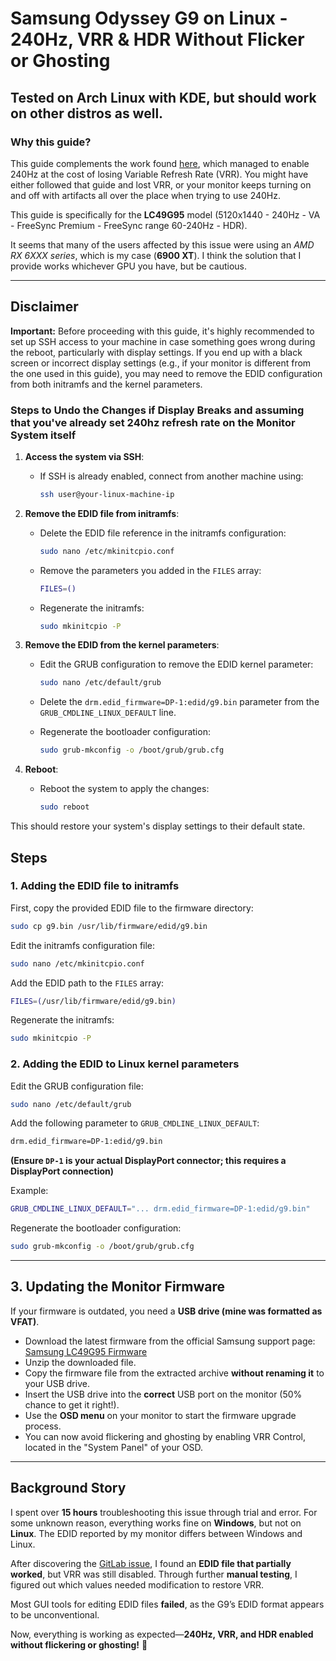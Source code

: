 # Samsung Odyssey G9 on Linux - 240Hz, VRR & HDR Without Flicker or Ghosting

## Tested on Arch Linux with KDE, but should work on other distros as well.

### Why this guide?
This guide complements the work found [here](https://gitlab.freedesktop.org/drm/amd/-/issues/1442#note_1017689), which managed to enable 240Hz at the cost of losing Variable Refresh Rate (VRR). You might have either followed that guide and lost VRR, or your monitor keeps turning on and off with artifacts all over the place when trying to use 240Hz.

This guide is specifically for the **LC49G95** model (5120x1440 - 240Hz - VA - FreeSync Premium - FreeSync range 60-240Hz - HDR).

It seems that many of the users affected by this issue were using an *AMD RX 6XXX series*, which is my case (**6900 XT**). I think the solution that I provide works whichever GPU you have, but be cautious.

---

## Disclaimer

**Important:** Before proceeding with this guide, it's highly recommended to set up SSH access to your machine in case something goes wrong during the reboot, particularly with display settings. If you end up with a black screen or incorrect display settings (e.g., if your monitor is different from the one used in this guide), you may need to remove the EDID configuration from both initramfs and the kernel parameters.

### Steps to Undo the Changes if Display Breaks and assuming that you've already set 240hz refresh rate on the Monitor System itself

1. **Access the system via SSH**:
   - If SSH is already enabled, connect from another machine using:
     ```bash
     ssh user@your-linux-machine-ip
     ```

2. **Remove the EDID file from initramfs**:
   - Delete the EDID file reference in the initramfs configuration:
     ```bash
     sudo nano /etc/mkinitcpio.conf
     ```
   - Remove the parameters you added in the `FILES` array:
     ```bash
     FILES=()
     ```

   - Regenerate the initramfs:
     ```bash
     sudo mkinitcpio -P
     ```

3. **Remove the EDID from the kernel parameters**:
   - Edit the GRUB configuration to remove the EDID kernel parameter:
     ```bash
     sudo nano /etc/default/grub
     ```
   - Delete the `drm.edid_firmware=DP-1:edid/g9.bin` parameter from the `GRUB_CMDLINE_LINUX_DEFAULT` line.

   - Regenerate the bootloader configuration:
     ```bash
     sudo grub-mkconfig -o /boot/grub/grub.cfg
     ```

4. **Reboot**:
   - Reboot the system to apply the changes:
     ```bash
     sudo reboot
     ```

This should restore your system's display settings to their default state.

## Steps

### 1. Adding the EDID file to initramfs
First, copy the provided EDID file to the firmware directory:
```bash
sudo cp g9.bin /usr/lib/firmware/edid/g9.bin
```

Edit the initramfs configuration file:
```bash
sudo nano /etc/mkinitcpio.conf
```
Add the EDID path to the `FILES` array:
```bash
FILES=(/usr/lib/firmware/edid/g9.bin)
```

Regenerate the initramfs:
```bash
sudo mkinitcpio -P
```

### 2. Adding the EDID to Linux kernel parameters
Edit the GRUB configuration file:
```bash
sudo nano /etc/default/grub
```

Add the following parameter to `GRUB_CMDLINE_LINUX_DEFAULT`:
```bash
drm.edid_firmware=DP-1:edid/g9.bin
```
**(Ensure `DP-1` is your actual DisplayPort connector; this requires a DisplayPort connection)**

Example:
```bash
GRUB_CMDLINE_LINUX_DEFAULT="... drm.edid_firmware=DP-1:edid/g9.bin"
```

Regenerate the bootloader configuration:
```bash
sudo grub-mkconfig -o /boot/grub/grub.cfg
```

---

## 3. Updating the Monitor Firmware
If your firmware is outdated, you need a **USB drive (mine was formatted as VFAT)**.

- Download the latest firmware from the official Samsung support page:  
  [Samsung LC49G95 Firmware](https://www.samsung.com/fr/support/model/LC49G95TSSUXEN/#downloads)
- Unzip the downloaded file.
- Copy the firmware file from the extracted archive **without renaming it** to your USB drive.
- Insert the USB drive into the **correct** USB port on the monitor (50% chance to get it right!).
- Use the **OSD menu** on your monitor to start the firmware upgrade process.
- You can now avoid flickering and ghosting by enabling VRR Control, located in the "System Panel" of your OSD.

---

## Background Story
I spent over **15 hours** troubleshooting this issue through trial and error.
For some unknown reason, everything works fine on **Windows**, but not on **Linux**.
The EDID reported by my monitor differs between Windows and Linux.

After discovering the [GitLab issue](https://gitlab.freedesktop.org/drm/amd/-/issues/1442#note_1017689), I found an **EDID file that partially worked**, but VRR was still disabled. Through further **manual testing**, I figured out which values needed modification to restore VRR.

Most GUI tools for editing EDID files **failed**, as the G9’s EDID format appears to be unconventional.

Now, everything is working as expected—**240Hz, VRR, and HDR enabled without flickering or ghosting!** 🚀
